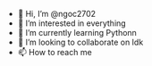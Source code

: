 - 👋 Hi, I’m @ngoc2702
- 👀 I’m interested in everything
- 🌱 I’m currently learning Pythonn
- 💞️ I’m looking to collaborate on Idk
- 📫 How to reach me

<!---
ngoc2702/ngoc2702 is a ✨ special ✨ repository because its `README.md` (this file) appears on your GitHub profile.
You can click the Preview link to take a look at your changes.
--->
